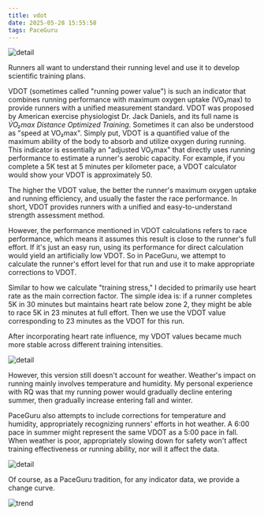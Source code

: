 ```yaml
---
title: vdot
date: 2025-05-28 15:55:58
tags: PaceGuru
---
```

![detail](/blog/zh/images/detail528.JPG)

Runners all want to understand their running level and use it to develop scientific training plans.

VDOT (sometimes called "running power value") is such an indicator that combines running performance with maximum oxygen uptake (VO₂max) to provide runners with a unified measurement standard. VDOT was proposed by American exercise physiologist Dr. Jack Daniels, and its full name is _V̇O₂max Distance Optimized Training_. Sometimes it can also be understood as "speed at VO₂max". Simply put, VDOT is a quantified value of the maximum ability of the body to absorb and utilize oxygen during running. This indicator is essentially an "adjusted VO₂max" that directly uses running performance to estimate a runner's aerobic capacity. For example, if you complete a 5K test at 5 minutes per kilometer pace, a VDOT calculator would show your VDOT is approximately 50.

The higher the VDOT value, the better the runner's maximum oxygen uptake and running efficiency, and usually the faster the race performance. In short, VDOT provides runners with a unified and easy-to-understand strength assessment method.

However, the performance mentioned in VDOT calculations refers to race performance, which means it assumes this result is close to the runner's full effort. If it's just an easy run, using its performance for direct calculation would yield an artificially low VDOT. So in PaceGuru, we attempt to calculate the runner's effort level for that run and use it to make appropriate corrections to VDOT.

Similar to how we calculate "training stress," I decided to primarily use heart rate as the main correction factor. The simple idea is: if a runner completes 5K in 30 minutes but maintains heart rate below zone 2, they might be able to race 5K in 23 minutes at full effort. Then we use the VDOT value corresponding to 23 minutes as the VDOT for this run.

After incorporating heart rate influence, my VDOT values became much more stable across different training intensities.

![detail](/blog/zh/images/vdot.jpeg)

However, this version still doesn't account for weather. Weather's impact on running mainly involves temperature and humidity. My personal experience with RQ was that my running power would gradually decline entering summer, then gradually increase entering fall and winter.

PaceGuru also attempts to include corrections for temperature and humidity, appropriately recognizing runners' efforts in hot weather. A 6:00 pace in summer might represent the same VDOT as a 5:00 pace in fall. When weather is poor, appropriately slowing down for safety won't affect training effectiveness or running ability, nor will it affect the data.

![detail](/blog/zh/images/avdot.jpeg)

Of course, as a PaceGuru tradition, for any indicator data, we provide a change curve.

![trend](/blog/zh/images/trend.jpeg)